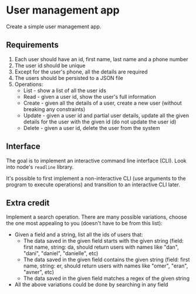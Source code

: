 # User management app

Create a simple user management app.

## Requirements

1. Each user should have an id, first name, last name and a phone number
2. The user id should be unique
3. Except for the user's phone, all the details are required
4. The users should be persisted to a JSON file
5. Operations:
   - List - show a list of all the user ids
   - Read - given a user id, show the user's full information
   - Create - given all the details of a user, create a new user (without breaking any constraints)
   - Update - given a user id and partial user details, update all the given details for the user with the given id (do not update the user id)
   - Delete - given a user id, delete the user from the system

## Interface

The goal is to implement an interactive command line interface (CLI). Look into node's `readline` library.

It's possible to first implement a non-interactive CLI (use arguments to the program to execute operations) and transition to an interactive CLI later.

## Extra credit

Implement a search operation. There are many possible variations, choose the one most appealing to you (doesn't have to be from this list):

- Given a field and a string, list all the ids of users that:
  - The data saved in the given field starts with the given string (field: first name, string: da, should return users with names like "dan", "dani", "daniel", "danielle", etc)
  - The data saved in the given field contains the given string (field: first name, string: er, should return users with names like "omer", "eran", "avner", etc)
  - The data saved in the given field matches a regex of the given string
- All the above variations could be done by searching in any field

